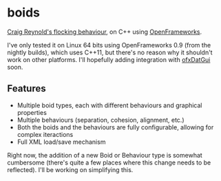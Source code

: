 # boids
[Craig Reynold's flocking behaviour](http://www.red3d.com/cwr/boids/), on C++ using [OpenFrameworks](/http://openframeworks.cc).

I've only tested it on Linux 64 bits using OpenFrameworks 0.9 (from the nightly builds), which uses C++11, but there's no reason why it shouldn't work on other platforms. I'll hopefully adding integration with [ofxDatGui](https://github.com/braitsch/ofxDatGui) soon.

## Features
 - Multiple boid types, each with different behaviours and graphical properties
 - Multiple behaviours (separation, cohesion, alignment, etc.)
 - Both the boids and the behaviours are fully configurable, allowing for complex iteractions
 - Full XML load/save mechanism

Right now, the addition of a new Boid or Behaviour type is somewhat cumbersome (there's quite a few places where this change needs to be reflected). I'll be working on simplifying this.
